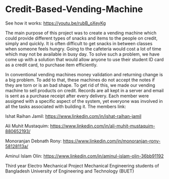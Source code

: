 # Credit-Based-Vending-Machine
See how it works: https://youtu.be/rubB_oXeyKg

The main purpose of this project was to create a vending machine which could provide different types of snacks and items to the people on credit, simply and quickly. It is often difficult to get snacks in between classes when someone feels hungry. Going to the cafeteria would cost a lot of time which may not be available in busy day. To solve such a problem, we have come up with a solution that would allow anyone to use their student ID card as a credit card, to purchase item efficiently.

In conventional vending machines money validation and returning change is a big problem. To add to that, these machines do not accept the notes if they are torn or is an bad shape. To get rid of this, we made our vending machine to sell products on credit. Records are all kept in a server and email is sent as a purchase receipt after every delivery.
Each member were assigned with a specific aspect of the system, yet everyone was involved in all the tasks associated with building it. The members link:

Ishat Raihan Jamil: https://www.linkedin.com/in/ishat-raihan-jamil

Ali Muhit Mustaquim: https://www.linkedin.com/in/ali-muhit-mustaquim-880652193/

Monoranjan Debnath Rony: https://www.linkedin.com/in/monoranjan-rony-58128113a/

Aminul Islam Olin: https://www.linkedin.com/in/aminul-islam-olin-36bb91192

Third year Electro Mechanical Project
Mechanical Engineering students of Bangladesh University of Engineering and Technology (BUET)

